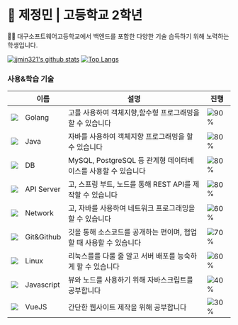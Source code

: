 # 🚀 제정민 | 고등학교 2학년
<p>👨‍🎓 대구소프트웨어고등학교에서 백엔드를 포함한 다양한 기술 습득하기 위해 노력하는 학생입니다.</p>

[![jjmin321's github stats](https://github-readme-stats.vercel.app/api?username=jjmin321&show_icons=true&hide_border=true&count_private=true)](https://github.com/jjmin321)
[![Top Langs](https://github-readme-stats.vercel.app/api/top-langs/?username=jjmin321&hide=r,jupyter%20notebook,python,c%23)](https://github.com/anuraghazra/github-readme-stats)

### 사용&학습 기술  

||이름|설명|진행|
|---|---|---|---|
|![](https://img.icons8.com/color/24/000000/golang.png)|Golang|고를 사용하여 객체지향,함수형 프로그래밍을 할 수 있습니다|![90%](https://progress-bar.dev/90)|
|![](https://img.icons8.com/color/24/000000/java-coffee-cup-logo.png)|Java|자바를 사용하여 객체지향 프로그래밍을 할 수 있습니다|![80%](https://progress-bar.dev/80)|
|![](https://img.icons8.com/color/24/000000/add-database.png)|DB|MySQL, PostgreSQL 등 관계형 데이터베이스를 사용할 수 있습니다|![80%](https://progress-bar.dev/80)|
|![](https://img.icons8.com/color/24/000000/api.png)|API Server|고, 스프링 부트, 노드를 통해 REST API를 제작할 수 있습니다|![80%](https://progress-bar.dev/80)|
|![](https://img.icons8.com/color/24/000000/network.png)|Network|고, 자바를 사용하여 네트워크 프로그래밍을 할 수 있습니다|![60%](https://progress-bar.dev/60)|
|![](https://img.icons8.com/color/24/000000/git.png)|Git&Github|깃을 통해 소스코드를 공개하는 편이며, 협업할 때 사용할 수 있습니다|![70%](https://progress-bar.dev/70)|
|![](https://img.icons8.com/color/24/000000/linux.png)|Linux|리눅스를를 다룰 줄 알고 서버 배포를 능숙하게 할 수 있습니다|![60%](https://progress-bar.dev/60)|
|![](https://img.icons8.com/color/24/000000/javascript.png)|Javascript|뷰와 노드를 사용하기 위해 자바스크립트를 공부합니다|![40%](https://progress-bar.dev/40)|
|![](https://img.icons8.com/color/24/000000/vue-js.png)|VueJS|간단한 웹사이트 제작을 위해 공부합니다|![30%](https://progress-bar.dev/30)|
